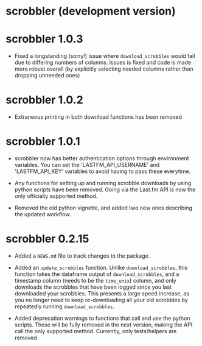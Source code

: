 # scrobbler (development version)

# scrobbler 1.0.3

* Fixed a longstanding (sorry!) issue where `download_scrobbles` would fail due to differing numbers of columns. Issues is fixed and code is made more robust overall (by explicitly selecting needed columns rather than dropping unneeded ones)

# scrobbler 1.0.2

* Extraneous printing in both download functions has been removed

# scrobbler 1.0.1

* scrobbler now has better authentication options through environment variables. You can set the 'LASTFM_API_USERNAME' and 'LASTFM_API_KEY' variables to avoid having to pass these everytime.

* Any functions for setting up and running scrobble downloads by using python scripts have been removed. Going via the Last.fm API is now the only officially supported method.

* Removed the old python vignette, and added two new ones describing the updated workflow.

# scrobbler 0.2.15

* Added a `NEWS.md` file to track changes to the package.

* Added an `update_scrobbles` function. Unlike `download_scrobbles`, this function takes the dataframe output of `download_scrobbles`, and a timestamp column (needs to be the `time_unix`) column, and only downloads the scrobbles that have been logged since you last downloaded your scrobbles. This presents a large speed increase, as you no longer need to keep re-downloading all your old scrobbles by repeatedly running `download_scrobbles`. 

* Added deprecation warnings to functions that call and use the python scripts. These will be fully removed in the next version, making the API call the only supported method. Currently, only tests/helpers are removed
